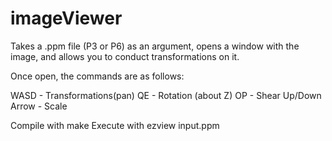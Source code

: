 # imageViewer

Takes a .ppm file (P3 or P6) as an argument, opens a window with the image, and allows you to conduct transformations on it. 

Once open, the commands are as follows:

WASD          - Transformations(pan)
QE            - Rotation (about Z)
OP            - Shear
Up/Down Arrow - Scale

Compile with make
Execute with ezview input.ppm
